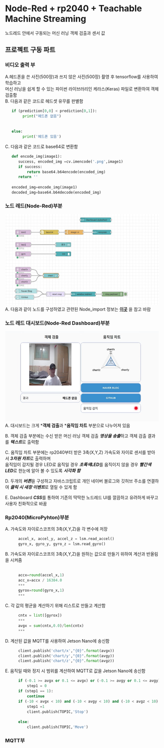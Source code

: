 # Node-Red + rp2040 + Teachable Machine Streaming
노드레드 안에서 구동되는 머신 러닝 객체 검출과 센서 값
<!-------------------------------------------------------------Part 1------------------------------------------------------------------------------------------>

## 프로젝트 구동 파트
### **비디오 출력 부**
  A.헤드폰을 쓴 사진(500장)과 쓰지 않은 사진(500장) 촬영 후 tensorflow를 사용하여 학습하고</br>머신 러닝을 쉽게 할 수 있는 파이썬 라이브러리인 케라스(Keras) 파일로 변환하여 객체 검출함      
  B. 다음과 같은 코드로 헤드셋 유무를 판별함  
  
   ```python
      if (prediction[0,0] < prediction[0,1]):
           print("헤드폰 없음")
       

      else:
           print('헤드폰 있음')
   ```
  C. 다음과 같은 코드로 base64로 변환함  
  
   ```python 
      def encode_img(image1):
         success, encoded_img =cv.imencode('.png',image1)
         if success:
             return base64.b64encode(encoded_img)
         return ''
    
      encoded_img=encode_img(image1)
      decoded_img=base64.b64decode(encoded_img)
   ```
### **노드 레드(Node-Red)부분**  
  ![노드레드](./img/노드레드.jpg)  
  A. 다음과 같이 노드를 구성하였고 관련된 Node_import 정보는 **[이곳](./Node-Red_import/import_node.md)** 을 참고 바람   
### **노드 레드 대시보드(Node-Red Dashboard)부분**  
  ![대시보드](./img/대시보드.jpg)  
  A. 대시보드는 크게 ***객체 검출**과 ***움직임 차트** 부분으로 나누어져 있음  

  B. 객체 검출 부분에는 수신 받은 머신 러닝 객체 검출 ***영상을 송출***하고 객체 검출 결과를 ***텍스트***로 출력함  

  C. 움직임 차트 부분에는 rp2040부터 받은 3축(X,Y,Z) 가속도와 자이로 센서를 받아서 ***3차원 차트***로 출력하며  
     움직임이 감지될 경우 LED로 움직일 경우 ***초록색LED***를 움직이지 않을 경우 ***빨간색LED***로 한눈에 알아 볼 수 있도록 ***시각화 함***
       
  D. 두개의 ***버튼***을 구성하고 자바스크립트로 개인 네이버 블로그와 깃허브 주소를 연결하여 ***클릭 시 새창 이벤트***로 열릴 수 있게 함
    
  E. Dashboard ***CSS***를 통하여 기존의 딱딱한 노드레드 UI를 깔끔하고 유려하게 바꾸고 사용자 친화적으로 바꿈
### **Rp2040(MicroPyhton)부분**  

  A. 가속도와 자이로스코프의 3축(X,Y,Z)을 각 변수에 저장 
    
   ```python
         accel_x, accel_y, accel_z = lsm.read_accel()  
         gyro_x, gyro_y, gyro_z = lsm.read_gyro()  
   ```  
  B. 가속도와 자이로스코프의 3축(X,Y,Z)을 원하는 값으로 만들기 위하여 계산과 반올림을 시켜줌  
    
   ```python 
       
         accx=round(accel_x,1)  
         acc_x=accx / 16384.0  
         ***  
         gyrox=round(gyro_x,1)  
         ***  
   ```
   C. 각 값의 평균을 계산하기 위해 리스트로 만들고 계산함  
     
   ```python 
         cntx = list([gyrox])  
         ***  
         avgx = sum(cntx,0.0)/len(cntx)  
         ***  
   ```
   D. 계산된 값을 MQTT를 사용하여 Jetson Nano에 송신함  
     
   ```python 
         client.publish('chart/x',"{0}".format(avgx))
         client.publish('chart/y',"{0}".format(avgy))
         client.publish('chart/z',"{0}".format(avgz))
   ```
   E. 움직일 때와 정지 시 범위를 계산하여 MQTT로 값을 Jetson Nano에 송신함  
     
   ```python 
         if (-0.1 >= avgx or 0.1 <= avgx) or (-0.1 >= avgy or 0.1 <= avgy) or (-0.1 >= avgz or 0.1 <= avgz):
             step1 = 0
         if (step1 == 1):
             continue
         if (-10 < avgx < 10) and (-10 < avgy < 10) and (-10 < avgz < 10): #mqtt 빈도를 고려하여 넓게 잡음
             step1 =1
             client.publish(TOPIC,'Stop') 
            
         else:
             client.publish(TOPIC,'Move')
   ```
 
 ### **MQTT부**  
